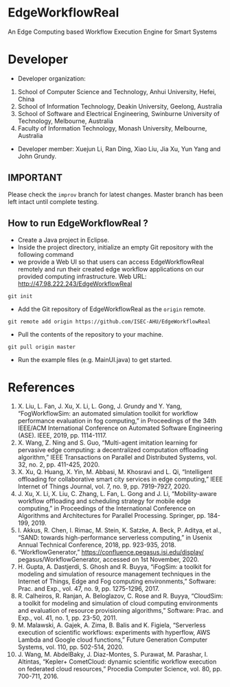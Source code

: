 # EdgeWorkflowReal
An Edge Computing based Workflow Execution Engine for Smart Systems
# Developer
 * Developer organization:
 1. School of Computer Science and Technology, Anhui University, Hefei, China
 2. School of Information Technology, Deakin University, Geelong, Australia
 3. School of Software and Electrical Engineering, Swinburne University of Technology, Melbourne, Australia
 4. Faculty of Information Technology, Monash University, Melbourne, Australia

 * Developer member: Xuejun Li, Ran Ding, Xiao Liu, Jia Xu, Yun Yang and John Grundy.


## IMPORTANT
Please check the `improv` branch for latest changes. Master branch has been left intact until complete testing.

## How to run EdgeWorkflowReal ?

* Create a Java project in Eclipse.
* Inside the project directory, initialize an empty Git repository with the following command
* we provide a Web UI so that users can access EdgeWorkflowReal remotely and run their created edge workflow applications on our provided computing infrastructure. Web URL: http://47.98.222.243/EdgeWorkflowReal
```
git init
```
* Add the Git repository of EdgeWorkflowReal as the `origin` remote.
```
git remote add origin https://github.com/ISEC-AHU/EdgeWorkflowReal
```
* Pull the contents of the repository to your machine.
```
git pull origin master
```
* Run the example files (e.g. MainUI.java) to get started.

# References
1.	X. Liu, L. Fan, J. Xu, X. Li, L. Gong, J. Grundy and Y. Yang, “FogWorkflowSim: an automated simulation toolkit for workflow performance evaluation in fog computing,” in Proceedings of the 34th IEEE/ACM International Conference on Automated Software Engineering (ASE). IEEE, 2019, pp. 1114-1117.
2.	X. Wang, Z. Ning and S. Guo, “Multi-agent imitation learning for pervasive edge computing: a decentralized computation offloading algorithm,” IEEE Transactions on Parallel and Distributed Systems, vol. 32, no. 2, pp. 411-425, 2020.
3.	X. Xu, Q. Huang, X. Yin, M. Abbasi, M. Khosravi and L. Qi, “Intelligent offloading for collaborative smart city services in edge computing,” IEEE Internet of Things Journal, vol. 7, no. 9, pp. 7919-7927, 2020.
4.	J. Xu, X. Li, X. Liu, C. Zhang, L. Fan, L. Gong and J. Li, “Mobility-aware workflow offloading and scheduling strategy for mobile edge computing,” in Proceedings of the International Conference on Algorithms and Architectures for Parallel Processing. Springer, pp. 184-199, 2019.
5.	I. Akkus, R. Chen, I. Rimac, M. Stein, K. Satzke, A. Beck, P. Aditya, et al., “SAND: towards high-performance serverless computing,” in Usenix Annual Technical Conference, 2018, pp. 923-935, 2018.
6.	“WorkflowGenerator,” https://confluence.pegasus.isi.edu/display/ pegasus/WorkflowGenerator, accessed on 1st November, 2020.
7.	H. Gupta, A. Dastjerdi, S. Ghosh and R. Buyya, “iFogSim: a toolkit for modeling and simulation of resource management techniques in the Internet of Things, Edge and Fog computing environments,” Software: Prac. and Exp., vol. 47, no. 9, pp. 1275-1296, 2017.
8.	R. Calheiros, R. Ranjan, A. Beloglazov, C. Rose and R. Buyya, “CloudSim: a toolkit for modeling and simulation of cloud computing environments and evaluation of resource provisioning algorithms,” Software: Prac. and Exp., vol. 41, no. 1, pp. 23-50, 2011.
9.	M. Malawski, A. Gajek, A. Zima, B. Balis and K. Figiela, “Serverless execution of scientific workflows: experiments with hyperflow, AWS Lambda and Google cloud functions,” Future Generation Computer Systems, vol. 110, pp. 502-514, 2020.
10.	J. Wang, M. AbdelBaky, J. Diaz-Montes, S. Purawat, M. Parashar, I. Altintas, “Kepler+ CometCloud: dynamic scientific workflow execution on federated cloud resources,” Procedia Computer Science, vol. 80, pp. 700-711, 2016.
